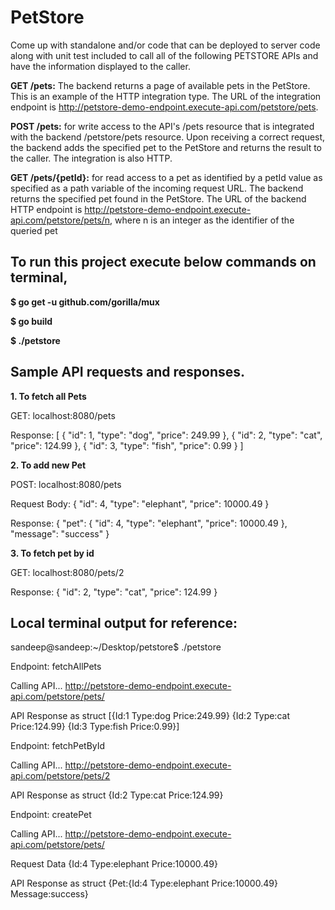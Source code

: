 # PetStore
Come up with standalone and/or code that can be deployed to server code along with unit test included to call all of the following PETSTORE APIs and have the information displayed to the caller.

**GET /pets:** The backend returns a page of available pets in the PetStore. This is an example of the HTTP integration type. The URL of the integration endpoint is http://petstore-demo-endpoint.execute-api.com/petstore/pets.

**POST /pets:** for write access to the API's /pets resource that is integrated with the backend /petstore/pets resource. Upon receiving a correct request, the backend adds the specified pet to the PetStore and returns the result to the caller. The integration is also HTTP.

**GET /pets/{petId}:** for read access to a pet as identified by a petId value as specified as a path variable of the incoming request URL. The backend returns the specified pet found in the PetStore. The URL of the backend HTTP endpoint is http://petstore-demo-endpoint.execute-api.com/petstore/pets/n, where n is an integer as the identifier of the queried pet


**To run this project execute below commands on terminal,**
-----------------------------------------------------------

**$ go get -u github.com/gorilla/mux**

**$ go build**

**$ ./petstore**



**Sample API requests and responses.**
--------------------------------------

**1. To fetch all Pets**

GET: localhost:8080/pets

Response:
[
    {
        "id": 1,
        "type": "dog",
        "price": 249.99
    },
    {
        "id": 2,
        "type": "cat",
        "price": 124.99
    },
    {
        "id": 3,
        "type": "fish",
        "price": 0.99
    }
]


**2. To add new Pet**

POST: localhost:8080/pets

Request Body:
{
    "id": 4,
    "type": "elephant",
    "price": 10000.49
}

Response:
{
    "pet": {
        "id": 4,
        "type": "elephant",
        "price": 10000.49
    },
    "message": "success"
}


**3. To fetch pet by id**

GET: localhost:8080/pets/2

Response:
{
    "id": 2,
    "type": "cat",
    "price": 124.99
}


**Local terminal output for reference:**
-------------------------------------------

sandeep@sandeep:~/Desktop/petstore$ ./petstore

Endpoint: fetchAllPets

Calling API... http://petstore-demo-endpoint.execute-api.com/petstore/pets/

API Response as struct [{Id:1 Type:dog Price:249.99} {Id:2 Type:cat Price:124.99} {Id:3 Type:fish Price:0.99}]



Endpoint: fetchPetById

Calling API... http://petstore-demo-endpoint.execute-api.com/petstore/pets/2

API Response as struct {Id:2 Type:cat Price:124.99}



Endpoint: createPet

Calling API... http://petstore-demo-endpoint.execute-api.com/petstore/pets/

Request Data {Id:4 Type:elephant Price:10000.49}

API Response as struct {Pet:{Id:4 Type:elephant Price:10000.49} Message:success}




